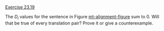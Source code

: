 [Exercise 23.19](23-19/)

The $D_i$ values for the sentence in
Figure [mt-alignment-figure](#/) sum to 0. Will that be true
of every translation pair? Prove it or give a counterexample.
